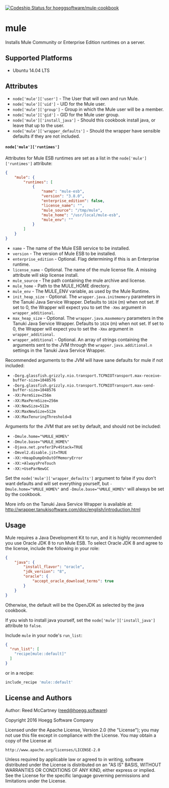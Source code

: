 [ ![Codeship Status for hoeggsoftware/mule-cookbook](https://codeship.com/projects/0e0b98c0-05ef-0134-3846-6e0165e195ed/status?branch=master)](https://codeship.com/projects/154582)
# mule

Installs Mule Community or Enterprise Edition runtimes on a server.

## Supported Platforms

* Ubuntu 14.04 LTS

## Attributes

* `node['mule']['user']` - The User that will own and run Mule.
* `node['mule']['uid']` - UID for the Mule user.
* `node['mule']['group']` - Group in which the Mule user will be a member.
* `node['mule']['gid']` - GID for the Mule user group.
* `node['mule']['install_java']` - Should this cookbook install java, or leave that up to the user.
* `node['mule']['wrapper_defaults']` - Should the wrapper have sensible defaults if they are not included.

#### `node['mule']['runtimes']`

Attributes for Mule ESB runtimes are set as a list in the `node['mule']['runtimes']` attribute:

```json
{
    "mule": {
        "runtimes": [
            {
                "name": "mule-esb",
                "version": "3.8.0",
                "enterprise_edition": false,
                "license_name": "",
                "mule_source": "/tmp/mule",
                "mule_home": "/usr/local/mule-esb",
                "mule_env": ""
            }
        ]
    }
}
```

* `name` - The name of the Mule ESB service to be installed.
* `version` - The version of Mule ESB to be installed.
* `enterprise_edition` - Optional. Flag determining if this is an Enterprise runtime.
* `license_name` - Optional. The name of the mule license file. A missing attribute will skip license install.
* `mule_source` - The path containing the mule archive and license.
* `mule_home` - Path to the MULE_HOME directory.
* `mule_env` - The MULE_ENV variable, as used by the Mule Runtime.
* `init_heap_size` - Optional. The `wrapper.java.initmemory` parameters in the Tanuki Java Service Wrapper. Defaults to `1024` (m) when not set. If set to 0, the Wrapper will expect you to set the `-Xms` argument in `wrapper_additional`.
* `max_heap_size` - Optional. The `wrapper.java.maxmemory` parameters in the Tanuki Java Service Wrapper. Defaults to `1024` (m) when not set. If set to 0, the Wrapper will expect you to set the `-Xmx` argument in `wrapper_additional`.
* `wrapper_additional` - Optional. An array of strings containing the arguments sent to the JVM through the `wrapper.java.additional.n` settings in the Tanuki Java Service Wrapper.

Recommended arguments to the JVM will have sane defaults for mule if not included:

* `-Dorg.glassfish.grizzly.nio.transport.TCPNIOTransport.max-receive-buffer-size=1048576`
* `-Dorg.glassfish.grizzly.nio.transport.TCPNIOTransport.max-send-buffer-size=1048576`
* `-XX:PermSize=256m`
* `-XX:MaxPermSize=256m`
* `-XX:NewSize=512m`
* `-XX:MaxNewSize=512m`
* `-XX:MaxTenuringThreshold=8`

Arguments for the JVM that are set by default, and should not be included:

* `-Dmule.home="%MULE_HOME%"`
* `-Dmule.base="%MULE_HOME%"`
* `-Djava.net.preferIPv4Stack=TRUE`
* `-Dmvel2.disable.jit=TRUE`
* `-XX:+HeapDumpOnOutOfMemoryError`
* `-XX:+AlwaysPreTouch`
* `-XX:+UseParNewGC`

Set the `node['mule']['wrapper_defaults']` argument to false if you don't want defaults and will set everything yourself, but `-Dmule.home="%MULE_HOME%"` and `-Dmule.base="%MULE_HOME%"` will always be set by the cookbook.

More info on the Tanuki Java Service Wrapper is available at: http://wrapper.tanukisoftware.com/doc/english/introduction.html

## Usage

Mule requires a Java Development Kit to run, and it is highly recommended you use Oracle JDK 8 to run Mule ESB. To select Oracle JDK 8 and agree to the license, include the following in your role:

```json
{
    "java": {
        "install_flavor": "oracle",
        "jdk_version": "8",
        "oracle": {
            "accept_oracle_download_terms": true
        }
    }
}
```

Otherwise, the default will be the OpenJDK as selected by the java cookbook.

If you wish to install java yourself, set the `node['mule']['install_java']` attribute to `false`.

Include `mule` in your node's `run_list`:

```json
{
  "run_list": [
    "recipe[mule::default]"
  ]
}
```

or in a recipe:

```ruby
include_recipe 'mule::default'
```

## License and Authors

Author: Reed McCartney (<reed@hoegg.software>)

Copyright 2016 Hoegg Software Company

Licensed under the Apache License, Version 2.0 (the "License");
you may not use this file except in compliance with the License.
You may obtain a copy of the License at

    http://www.apache.org/licenses/LICENSE-2.0

Unless required by applicable law or agreed to in writing, software
distributed under the License is distributed on an "AS IS" BASIS,
WITHOUT WARRANTIES OR CONDITIONS OF ANY KIND, either express or implied.
See the License for the specific language governing permissions and
limitations under the License.
